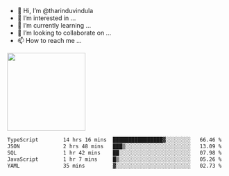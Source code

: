 - 👋 Hi, I’m @tharinduvindula
- 👀 I’m interested in ...
- 🌱 I’m currently learning ...
- 💞️ I’m looking to collaborate on ...
- 📫 How to reach me ...

<!---
tharinduvindula/tharinduvindula is a ✨ special ✨ repository because its `README.md` (this file) appears on your GitHub profile.
You can click the Preview link to take a look at your changes.
--->

<img height="180em" src="https://github-readme-stats.vercel.app/api?username=tharinduvindula&show_icons=true&hide_border=false&&count_private=true&include_all_commits=true" />


<!--START_SECTION:waka-->

```txt
TypeScript        14 hrs 16 mins  ████████████████▓░░░░░░░░   66.46 %
JSON              2 hrs 48 mins   ███▒░░░░░░░░░░░░░░░░░░░░░   13.09 %
SQL               1 hr 42 mins    ██░░░░░░░░░░░░░░░░░░░░░░░   07.98 %
JavaScript        1 hr 7 mins     █▒░░░░░░░░░░░░░░░░░░░░░░░   05.26 %
YAML              35 mins         ▓░░░░░░░░░░░░░░░░░░░░░░░░   02.73 %
```

<!--END_SECTION:waka-->
